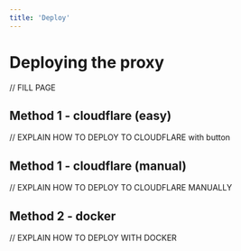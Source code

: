 ```yaml
---
title: 'Deploy'
---
```

# Deploying the proxy

// FILL PAGE

## Method 1 - cloudflare (easy)

// EXPLAIN HOW TO DEPLOY TO CLOUDFLARE with button

## Method 1 - cloudflare (manual)

// EXPLAIN HOW TO DEPLOY TO CLOUDFLARE MANUALLY

## Method 2 - docker

// EXPLAIN HOW TO DEPLOY WITH DOCKER
